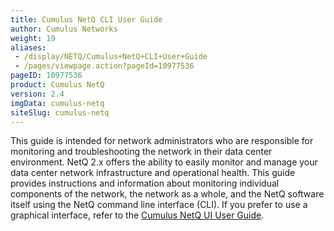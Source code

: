 ```yaml
---
title: Cumulus NetQ CLI User Guide
author: Cumulus Networks
weight: 19
aliases:
 - /display/NETQ/Cumulus+NetQ+CLI+User+Guide
 - /pages/viewpage.action?pageId=10977536
pageID: 10977536
product: Cumulus NetQ
version: 2.4
imgData: cumulus-netq
siteSlug: cumulus-netq
---
```

This guide is intended for network administrators who are responsible for monitoring and troubleshooting the network in their data center environment. NetQ 2.x offers the ability to easily monitor and manage your data center network infrastructure and operational health. This guide provides instructions and information about monitoring individual components of the network, the network as a whole, and the NetQ software itself using the NetQ command line interface (CLI). If you prefer to use a graphical interface, refer to the [Cumulus NetQ UI User Guide](/cumulus-netq/Cumulus-NetQ-UI-User-Guide/).
